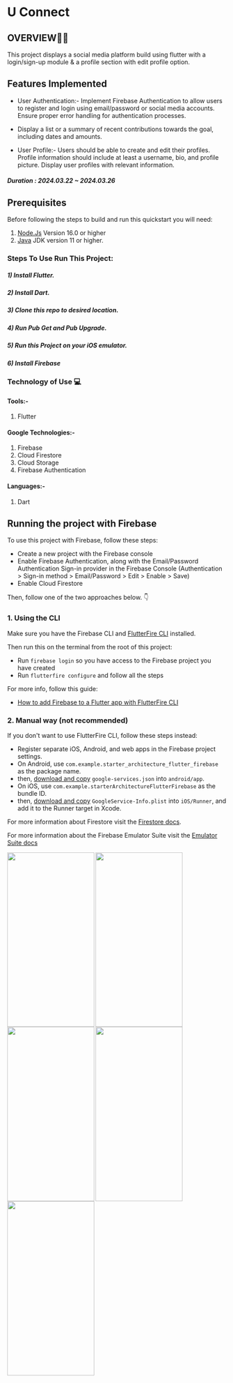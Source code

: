 

# U Connect



## OVERVIEW👩‍💻

This project displays  a social media platform build using flutter with a login/sign-up module & a profile section with edit profile option.

## Features Implemented
 - User Authentication:-
  Implement Firebase Authentication to allow users to register and login using email/password or social media accounts.
  Ensure proper error handling for authentication processes.
   
- Display a list or a summary of recent contributions towards the goal, including dates and amounts.

 - User Profile:-
  Users should be able to create and edit their profiles.
Profile information should include at least a username, bio, and profile picture.
  Display user profiles with relevant information.


##### Duration : 2024.03.22 ~ 2024.03.26


## Prerequisites
Before following the steps to build and run this quickstart you will need:
 1. [Node.Js](https://nodejs.org/en/download) Version 16.0 or higher
 2. [Java](https://jdk.java.net/) JDK version 11 or higher.

### Steps To Use Run This Project:
##### 1) Install Flutter.
##### 2) Install Dart.
##### 3) Clone this repo to desired location.
##### 4) Run Pub Get and Pub Upgrade.
##### 5) Run this Project on your iOS emulator.
##### 6) Install Firebase

### Technology of Use 💻
####  Tools:-
1) Flutter

#### Google Technologies:-
1) Firebase
2) Cloud Firestore
3) Cloud Storage
4) Firebase Authentication


#### Languages:-
1) Dart

## Running the project with Firebase

To use this project with Firebase, follow these steps:

- Create a new project with the Firebase console
- Enable Firebase Authentication, along with the Email/Password Authentication Sign-in provider in the Firebase Console (Authentication > Sign-in method > Email/Password > Edit > Enable > Save)
- Enable Cloud Firestore

Then, follow one of the two approaches below. 👇

### 1. Using the CLI

Make sure you have the Firebase CLI and [FlutterFire CLI](https://pub.dev/packages/flutterfire_cli) installed.

Then run this on the terminal from the root of this project:

- Run `firebase login` so you have access to the Firebase project you have created
- Run `flutterfire configure` and follow all the steps

For more info, follow this guide:

- [How to add Firebase to a Flutter app with FlutterFire CLI](https://codewithandrea.com/articles/flutter-firebase-flutterfire-cli/)

### 2. Manual way (not recommended)

If you don't want to use FlutterFire CLI, follow these steps instead:

- Register separate iOS, Android, and web apps in the Firebase project settings.
- On Android, use `com.example.starter_architecture_flutter_firebase` as the package name.
- then, [download and copy](https://firebase.google.com/docs/flutter/setup#configure_an_android_app) `google-services.json` into `android/app`.
- On iOS, use `com.example.starterArchitectureFlutterFirebase` as the bundle ID.
- then, [download and copy](https://firebase.google.com/docs/flutter/setup#configure_an_ios_app) `GoogleService-Info.plist` into `iOS/Runner`, and add it to the Runner target in Xcode.

For more information about Firestore visit the [Firestore docs][firestore-docs].

For more information about the Firebase Emulator Suite visit the [Emulator Suite docs][emulator-docs]

[firestore-docs]: https://firebase.google.com/docs/firestore/
[emulator-docs]: https://firebase.google.com/docs/emulator-suite

<img width="200" height="400" align='left' src="https://res.cloudinary.com/dvnfhm7q4/image/upload/v1711403319/landing_page_ewsbfn.png">

<img width="200" height="400" align='left' src="https://res.cloudinary.com/dvnfhm7q4/image/upload/v1711403319/login_page_qxfgy4.png">

<img width="200" height="400" align='left' src="https://res.cloudinary.com/dvnfhm7q4/image/upload/v1711403359/sign_up_page_vedc0c.png">

<img width="200" height="400" align='left' src="https://res.cloudinary.com/dvnfhm7q4/image/upload/v1711403407/forgot_password_bv9ys6.png">

<img width="200" height="400" align='left' src="https://res.cloudinary.com/dvnfhm7q4/image/upload/v1711401963/Simulator_Screen_Shot_-_iPhone_14_Pro_Max_-_2024-03-26_at_02.49.38_gvnlbt.png">
